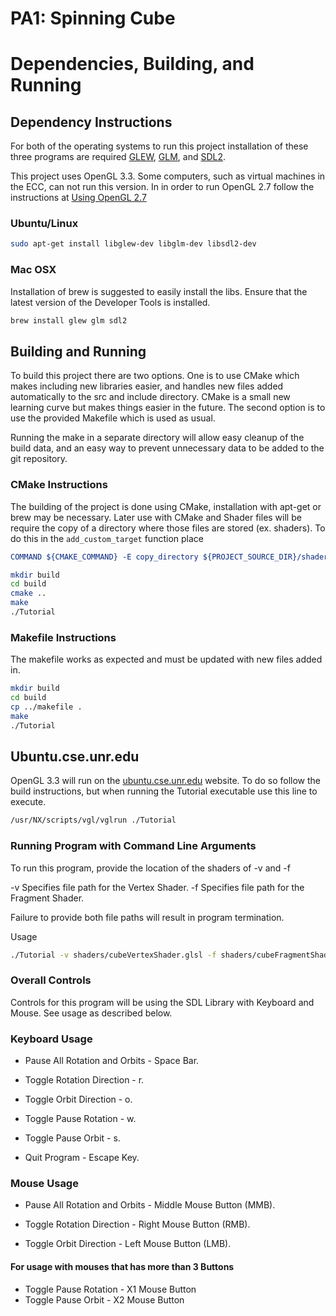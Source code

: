 # PA1: Spinning Cube

# Dependencies, Building, and Running

## Dependency Instructions
For both of the operating systems to run this project installation of these three programs are required [GLEW](http://glew.sourceforge.net/), [GLM](http://glm.g-truc.net/0.9.7/index.html), and [SDL2](https://wiki.libsdl.org/Tutorials).

This project uses OpenGL 3.3. Some computers, such as virtual machines in the ECC, can not run this version. In in order to run OpenGL 2.7 follow the instructions at [Using OpenGL 2.7](https://github.com/HPC-Vis/computer-graphics/wiki/Using-OpenGL-2.7)

### Ubuntu/Linux
```bash
sudo apt-get install libglew-dev libglm-dev libsdl2-dev
```

### Mac OSX
Installation of brew is suggested to easily install the libs. Ensure that the latest version of the Developer Tools is installed.
```bash
brew install glew glm sdl2
```

## Building and Running
To build this project there are two options. One is to use CMake which makes including new libraries easier, and handles new files added automatically to the src and include directory. CMake is a small new learning curve but makes things easier in the future.
The second option is to use the provided Makefile which is used as usual.

Running the make in a separate directory will allow easy cleanup of the build data, and an easy way to prevent unnecessary data to be added to the git repository.  

### CMake Instructions
The building of the project is done using CMake, installation with apt-get or brew may be necessary. Later use with CMake and Shader files will be require the copy of a directory where those files are stored (ex. shaders). To do this in the ```add_custom_target``` function place 
```cmake
COMMAND ${CMAKE_COMMAND} -E copy_directory ${PROJECT_SOURCE_DIR}/shaders/ ${CMAKE_CURRENT_BINARY_DIR}/shaders
```

```bash
mkdir build
cd build
cmake ..
make
./Tutorial
```

### Makefile Instructions 
The makefile works as expected and must be updated with new files added in.

```bash
mkdir build
cd build
cp ../makefile .
make
./Tutorial
```

## Ubuntu.cse.unr.edu
OpenGL 3.3 will run on the [ubuntu.cse.unr.edu](https://ubuntu.cse.unr.edu/) website. To do so follow the build instructions, but when running the Tutorial executable use this line to execute.
```bash
/usr/NX/scripts/vgl/vglrun ./Tutorial
```

### Running Program with Command Line Arguments

To run this program, provide the location of the shaders of -v and -f

-v Specifies file path for the Vertex Shader.
-f Specifies file path for the Fragment Shader.

Failure to provide both file paths will result in program termination.

Usage
```bash
./Tutorial -v shaders/cubeVertexShader.glsl -f shaders/cubeFragmentShader.glsl
```
### Overall Controls
Controls for this program will be using the SDL Library with Keyboard and Mouse.
See usage as described below.


### Keyboard Usage
* Pause All Rotation and Orbits - Space Bar.

* Toggle Rotation Direction - r.
* Toggle Orbit Direction - o.

* Toggle Pause Rotation - w.
* Toggle Pause Orbit - s.

* Quit Program - Escape Key.

### Mouse Usage
* Pause All Rotation and Orbits - Middle Mouse Button (MMB).

* Toggle Rotation Direction - Right Mouse Button (RMB).
* Toggle Orbit Direction - Left Mouse Button (LMB).

#### For usage with mouses that has more than 3 Buttons
* Toggle Pause Rotation - X1 Mouse Button
* Toggle Pause Orbit - X2 Mouse Button
